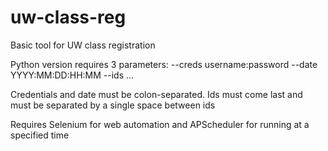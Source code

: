 # uw-class-reg

Basic tool for UW class registration

Python version requires 3 parameters: --creds username:password --date YYYY:MM:DD:HH:MM --ids ...

Credentials and date must be colon-separated. Ids must come last and must be separated by a single space between ids

Requires Selenium for web automation and APScheduler for running at a specified time
